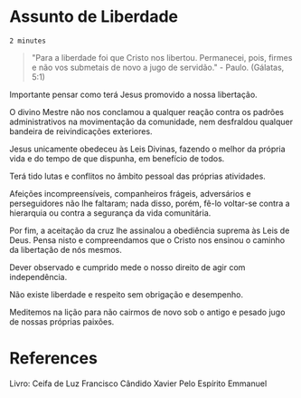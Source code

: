 # Assunto de Liberdade
`2 minutes`

> "Para a liberdade foi que Cristo nos libertou. Permanecei, pois, firmes e não vos submetais de novo a jugo de servidão." - Paulo. (Gálatas, 5:1)

Importante pensar como terá Jesus promovido a nossa libertação.

O divino Mestre não nos conclamou a qualquer reação contra os padrões administrativos na movimentação da comunidade, nem desfraldou qualquer bandeira de reivindicações exteriores.

Jesus unicamente obedeceu às Leis Divinas, fazendo o melhor da própria vida e do tempo de que dispunha, em benefício de todos.

Terá tido lutas e conflitos no âmbito pessoal das próprias atividades.

Afeições incompreensíveis, companheiros frágeis, adversários e perseguidores não lhe faltaram; nada disso, porém, fê-lo voltar-se contra a hierarquia ou contra a segurança da vida comunitária.

Por fim, a aceitação da cruz lhe assinalou a obediência suprema às Leis de Deus. Pensa nisto e compreendamos que o Cristo nos ensinou o caminho da libertação de nós mesmos.

Dever observado e cumprido mede o nosso direito de agir com independência.

Não existe liberdade e respeito sem obrigação e desempenho.

Meditemos na lição para não cairmos de novo sob o antigo e pesado jugo de nossas próprias paixões.

# References
Livro: Ceifa de Luz
Francisco Cândido Xavier
Pelo Espírito Emmanuel
